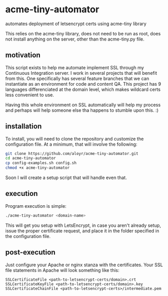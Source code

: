 # acme-tiny-automator
automates deployment of letsencrypt certs using acme-tiny library

This relies on the acme-tiny library, does not need to be run as root, 
does not install anything on the server, other than the acme-tiny.py file.

## motivation
This script exists to help me automate implement SSL through my Continuous Integration server.
I work in several projects that will benefit from this. One specifically has several feature branches
that we can instantiate as an environment for code and content QA. This project has 9 languages differenciated
at the domain level, which makes wildcard certs less convenient to use.

Having this whole environment on SSL automatically will help my process and perhaps will help someone else
tha happens to stumble upon this. :)

## installation
To install, you will need to clone the repository and customize the configuration file.
At a minimum, that will involve the following:
```bash
git clone https://github.com/aloyr/acme-tiny-automator.git
cd acme-tiny-automator
cp config-examples.sh config.sh
chmod +x acme-tiny-automator
```
Soon I will create a setup script that will handle even that.

## execution
Program execution is simple:
```bash
./acme-tiny-automator <domain-name>
```
This will get you setup with LetsEncrypt, in case you aren't already setup, issue the 
proper certificate request, and place it in the folder specified in the configuration file.

## post-execution
Just configure your Apache or nginx stanza with the certificates.
Your SSL file statements in Apache will look something like this:
```
SSLCertificateFile <path-to-letsencrypt-certs/domain>.crt
SSLCertificateKeyFile <path-to-letsencrypt-certs/domain>.key
SSLCertificateChainFile <path-to-letsencrypt-certs>/intermediate.pem
```

